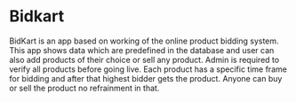 # Bidkart
BidKart is an app based on working of the online product bidding system. This app shows data which are predefined in the database and user can also add products of their choice or sell any product. Admin is required to verify all products before going live. Each product has a specific time frame for bidding and after that highest bidder gets the product. Anyone can buy or sell the product no refrainment in that.
